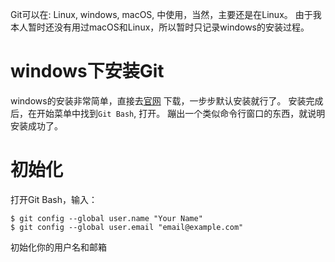 Git可以在: Linux, windows, macOS, 中使用，当然，主要还是在Linux。
由于我本人暂时还没有用过macOS和Linux，所以暂时只记录windows的安装过程。

# windows下安装Git
windows的安装非常简单，直接去[官网](https://git-scm.com/downloads) 下载，一步步默认安装就行了。
安装完成后，在开始菜单中找到`Git Bash`, 打开。
蹦出一个类似命令行窗口的东西，就说明安装成功了。

# 初始化
打开Git Bash，输入：

```
$ git config --global user.name "Your Name"
$ git config --global user.email "email@example.com"
```

初始化你的用户名和邮箱